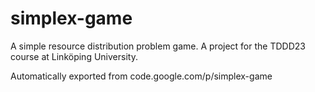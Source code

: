 # simplex-game

A simple resource distribution problem game. A project for the TDDD23 course at Linköping University.

Automatically exported from code.google.com/p/simplex-game
